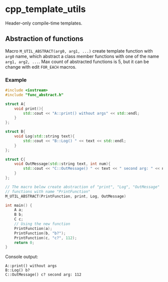 # cpp_template_utils
Header-only compile-time templates.

## Abstraction of functions
Macro ``M_UTIL_ABSTRACT(arg0, arg1, ...)`` create template function with ``arg0`` name, which abstract a class member functions with one of the name ``arg1, arg2, ...``. 
Max count of abstracted functions is 5, but it can be change with edit ``FOR_EACH`` macros.    
### Example
```c++
#include <iostream>
#include "func_abstract.h"

struct A{
    void print(){
        std::cout << "A::print() without args" << std::endl;
    }
};

struct B{
    void Log(std::string text){
        std::cout << "B::Log() " << text << std::endl;
    }
};

struct C{
    void OutMessage(std::string text, int num){
        std::cout << "C::OutMessage() " << text << " second arg: " << num << std::endl;
    }
};

// The macro below create abstraction of "print", "Log", "OutMessage" 
// functions with name "PrintFunction"
M_UTIL_ABSTRACT(PrintFunction, print, Log, OutMessage)

int main() {
    A a;
    B b;
    C c;
    // Using the new function
    PrintFunction(a);
    PrintFunction(b, "b?");
    PrintFunction(c, "c?", 112);
    return 0;
}
```

Console output:

````
A::print() without args
B::Log() b?
C::OutMessage() c? second arg: 112

````